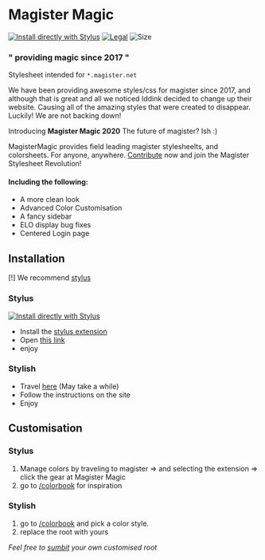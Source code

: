 # Magister Magic

[![Install directly with Stylus](https://img.shields.io/badge/Install%20directly%20with-Stylus-00adad.svg)](https://raw.githubusercontent.com/Trigstur/MagisterMagic/master/dist/main.user.css)
[![Legal](https://img.shields.io/github/license/Trigstur/MagisterMagic)](https://github.com/Trigstur/MagisterMagic/blob/master/LICENSE)
![Size](https://img.shields.io/github/repo-size/Trigstur/MagisterMagic)

### " providing magic since 2017 "
Stylesheet intended for ```*.magister.net```

We have been providing awesome styles/css for magister since 2017, and although that is great and all we noticed Iddink decided to change up their website.
Causing all of the amazing styles that were created to disappear. Luckily! We are not backing down!

Introducing **Magister Magic 2020** 
The future of magister? Ish :)

MagisterMagic provides field leading magister stylesheelts, and colorsheets. For anyone, anywhere. [Contribute](https://github.com/Trigstur/MagisterMagic/blob/master/CONTRIBUTING.md) now and join the Magister Stylesheet Revolution!

#### Including the following:

- A more clean look 
- Advanced Color Customisation 
- A fancy sidebar 
- ELO display bug fixes 
- Centered Login page 

## Installation

[!] We recommend [stylus](https://github.com/openstyles/stylus) 
### Stylus
[![Install directly with Stylus](https://img.shields.io/badge/Install%20directly%20with-Stylus-00adad.svg?style=for-the-badge)](https://raw.githubusercontent.com/Trigstur/MagisterMagic/master/dist/main.user.css)
- Install the [stylus extension](https://github.com/openstyles/stylus/wiki/Stylish-alternatives)
- Open [this link](https://raw.githubusercontent.com/Trigstur/MagisterMagic/master/dist/main.user.css)
- enjoy

### Stylish 

- Travel [here](https://userstyles.org/styles/147779/) (May take a while)
- Follow the instructions on the site
- Enjoy

## Customisation

### Stylus
1. Manage colors by traveling to magister => and selecting the extension => click the gear at Magister Magic
2. go to [/colorbook](https://github.com/Trigstur/MagisterMagic/tree/master/colorbook) for inspiration

### Stylish 
1. go to [/colorbook](https://github.com/Trigstur/MagisterMagic/tree/master/colorbook) and pick a color style.
2. replace the root with yours 

*Feel free to [sumbit](https://github.com/Trigstur/MagisterMagic/blob/master/CONTRIBUTING.md) your own customised root*
